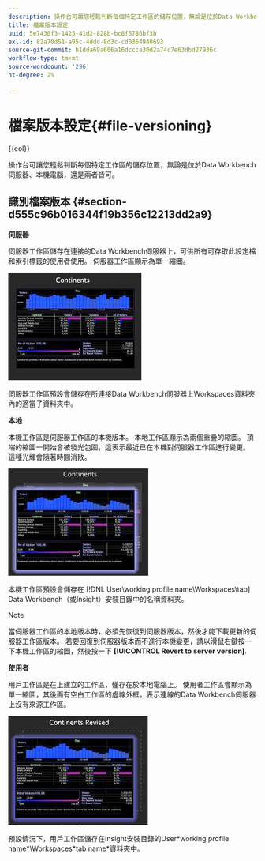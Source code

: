 ```yaml
---
description: 操作台可讓您輕鬆判斷每個特定工作區的儲存位置，無論是位於Data Workbench伺服器、本機電腦，還是兩者皆可。
title: 檔案版本設定
uuid: 5e7430f3-1425-41d2-828b-bc8f5786bf3b
exl-id: 82a70d51-a95c-4ddd-8d3c-cd0364940693
source-git-commit: b1dda69a606a16dccca30d2a74c7e63dbd27936c
workflow-type: tm+mt
source-wordcount: '296'
ht-degree: 2%

---
```


# 檔案版本設定{#file-versioning}

{{eol}}

操作台可讓您輕鬆判斷每個特定工作區的儲存位置，無論是位於Data Workbench伺服器、本機電腦，還是兩者皆可。

## 識別檔案版本 {#section-d555c96b016344f19b356c12213dd2a9}

**伺服器**

伺服器工作區儲存在連接的Data Workbench伺服器上，可供所有可存取此設定檔和索引標籤的使用者使用。 伺服器工作區顯示為單一縮圖。

![](assets/wsp_thumb_server.png)

伺服器工作區預設會儲存在所連接Data Workbench伺服器上Workspaces資料夾內的適當子資料夾中。

**本地**

本機工作區是伺服器工作區的本機版本。 本地工作區顯示為兩個重疊的縮圖。 頂端的縮圖一開始會被發光包圍，這表示最近已在本機對伺服器工作區進行變更。 這種光輝會隨著時間消散。

![](assets/wsp_thumb_local.png)

本機工作區預設會儲存在 [!DNL User\working profile name\Workspaces\tab] Data Workbench（或Insight）安裝目錄中的名稱資料夾。

>[!NOTE]
>
>當伺服器工作區的本地版本時，必須先恢復到伺服器版本，然後才能下載更新的伺服器工作區版本。 若要回復到伺服器版本而不進行本機變更，請以滑鼠右鍵按一下本機工作區的縮圖，然後按一下 **[!UICONTROL Revert to server version]**.

**使用者**

用戶工作區是在上建立的工作區，僅存在於本地電腦上。 使用者工作區會顯示為單一縮圖，其後面有空白工作區的虛線外框，表示連線的Data Workbench伺服器上沒有來源工作區。

![](assets/wsp_thumb_user.png)

預設情況下，用戶工作區儲存在Insight安裝目錄的User\*working profile name*\Workspaces\*tab name*資料夾中。
